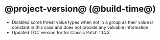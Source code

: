 # @project-version@ (@build-time@)

* Disabled some threat value types when not in a group as their value is constant in this case and does not provide any valuable information.
* Updated TOC version for for Classic Patch 1.14.3.
